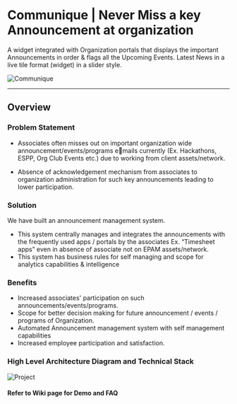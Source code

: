 # Communique | Never Miss a key Announcement at organization
A widget integrated with Organization portals that displays the important Announcements in order &amp; flags all the Upcoming Events. Latest News in a live tile format (widget) in a slider style.

![Communique](https://github.com/Mr-Saikiran/communique/assets/20139599/334743cd-58c1-49b4-a356-bd8991a4c5d1)

***

## Overview

### Problem Statement

* Associates often misses out on 
important organization wide 
announcement/events/programs emails currently (Ex. Hackathons, 
ESPP, Org Club Events etc.) due to 
working from client assets/network.

* Absence of acknowledgement 
mechanism from associates to 
organization administration for such 
key announcements leading to lower 
participation.

### Solution

We have built an announcement 
management system. 
* This system centrally manages and 
integrates the announcements with 
the frequently used apps / portals by 
the associates Ex. “Timesheet apps” 
even in absence of associate not on
EPAM assets/network.
* This system has business rules for self 
managing and scope for analytics 
capabilities & intelligence

### Benefits

* Increased associates' participation on 
such announcements/events/programs.
* Scope for better decision making for 
future announcement / events / 
programs of Organization.
* Automated Announcement 
management system with self 
management capabilities
* Increased employee participation and 
satisfaction.


### High Level Architecture Diagram and Technical Stack

![Project](https://github.com/Mr-Saikiran/communique/assets/20139599/3af3cc23-d7c8-4550-9ef9-ce244c7a8e5a)


#### Refer to Wiki page for Demo and FAQ
